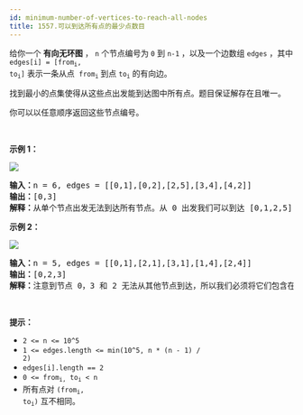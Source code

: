 ```yaml
---
id: minimum-number-of-vertices-to-reach-all-nodes
title: 1557.可以到达所有点的最少点数目
---
```

给你一个 **有向无环图** ， <code>n</code> 个节点编号为 <code>0</code> 到 <code>n-1</code> ，以及一个边数组 <code>edges</code> ，其中 <code>edges[i] = [from<sub>i</sub>, to<sub>i</sub>]</code> 表示一条从点  <code>from<sub>i</sub></code> 到点 <code>to<sub>i</sub></code> 的有向边。

找到最小的点集使得从这些点出发能到达图中所有点。题目保证解存在且唯一。

你可以以任意顺序返回这些节点编号。

 

**示例 1：**

![](https://assets.leetcode-cn.com/aliyun-lc-upload/uploads/2020/08/22/5480e1.png)


<pre><strong>输入：</strong>n = 6, edges = [[0,1],[0,2],[2,5],[3,4],[4,2]]<br/><strong>输出：</strong>[0,3]<br/><strong>解释：</strong>从单个节点出发无法到达所有节点。从 0 出发我们可以到达 [0,1,2,5] 。从 3 出发我们可以到达 [3,4,2,5] 。所以我们输出 [0,3] 。</pre>

**示例 2：**

![](https://assets.leetcode-cn.com/aliyun-lc-upload/uploads/2020/08/22/5480e2.png)


<pre><strong>输入：</strong>n = 5, edges = [[0,1],[2,1],[3,1],[1,4],[2,4]]<br/><strong>输出：</strong>[0,2,3]<br/><strong>解释：</strong>注意到节点 0，3 和 2 无法从其他节点到达，所以我们必须将它们包含在结果点集中，这些点都能到达节点 1 和 4 。<br/></pre>

 

**提示：**


- <code>2 &lt;= n &lt;= 10^5</code>
- <code>1 &lt;= edges.length &lt;= min(10^5, n * (n - 1) / 2)</code>
- <code>edges[i].length == 2</code>
- <code>0 &lt;= from<sub>i,</sub> to<sub>i</sub> &lt; n</code>
- 所有点对 <code>(from<sub>i</sub>, to<sub>i</sub>)</code> 互不相同。
